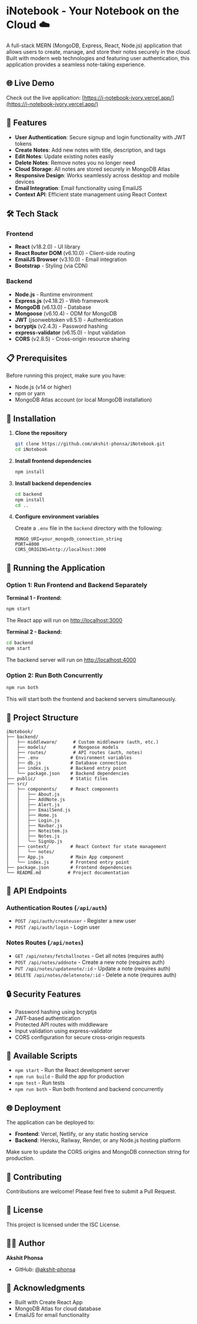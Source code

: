 # iNotebook - Your Notebook on the Cloud ☁️

A full-stack MERN (MongoDB, Express, React, Node.js) application that allows users to create, manage, and store their notes securely in the cloud. Built with modern web technologies and featuring user authentication, this application provides a seamless note-taking experience.

## 🌐 Live Demo

Check out the live application: [https://i-notebook-ivory.vercel.app/](https://i-notebook-ivory.vercel.app/)

## 🚀 Features

- **User Authentication**: Secure signup and login functionality with JWT tokens
- **Create Notes**: Add new notes with title, description, and tags
- **Edit Notes**: Update existing notes easily
- **Delete Notes**: Remove notes you no longer need
- **Cloud Storage**: All notes are stored securely in MongoDB Atlas
- **Responsive Design**: Works seamlessly across desktop and mobile devices
- **Email Integration**: Email functionality using EmailJS
- **Context API**: Efficient state management using React Context

## 🛠️ Tech Stack

### Frontend
- **React** (v18.2.0) - UI library
- **React Router DOM** (v6.10.0) - Client-side routing
- **EmailJS Browser** (v3.10.0) - Email integration
- **Bootstrap** - Styling (via CDN)

### Backend
- **Node.js** - Runtime environment
- **Express.js** (v4.18.2) - Web framework
- **MongoDB** (v6.13.0) - Database
- **Mongoose** (v6.10.4) - ODM for MongoDB
- **JWT** (jsonwebtoken v8.5.1) - Authentication
- **bcryptjs** (v2.4.3) - Password hashing
- **express-validator** (v6.15.0) - Input validation
- **CORS** (v2.8.5) - Cross-origin resource sharing

## 📋 Prerequisites

Before running this project, make sure you have:

- Node.js (v14 or higher)
- npm or yarn
- MongoDB Atlas account (or local MongoDB installation)

## 🔧 Installation

1. **Clone the repository**
   ```bash
   git clone https://github.com/akshit-phonsa/iNotebook.git
   cd iNotebook
   ```

2. **Install frontend dependencies**
   ```bash
   npm install
   ```

3. **Install backend dependencies**
   ```bash
   cd backend
   npm install
   cd ..
   ```

4. **Configure environment variables**
   
   Create a `.env` file in the `backend` directory with the following:
   ```env
   MONGO_URI=your_mongodb_connection_string
   PORT=4000
   CORS_ORIGINS=http://localhost:3000
   ```

## 🚀 Running the Application

### Option 1: Run Frontend and Backend Separately

**Terminal 1 - Frontend:**
```bash
npm start
```
The React app will run on [http://localhost:3000](http://localhost:3000)

**Terminal 2 - Backend:**
```bash
cd backend
npm start
```
The backend server will run on [http://localhost:4000](http://localhost:4000)

### Option 2: Run Both Concurrently

```bash
npm run both
```
This will start both the frontend and backend servers simultaneously.

## 📁 Project Structure

```
iNotebook/
├── backend/
│   ├── middleware/      # Custom middleware (auth, etc.)
│   ├── models/          # Mongoose models
│   ├── routes/          # API routes (auth, notes)
│   ├── .env            # Environment variables
│   ├── db.js           # Database connection
│   ├── index.js        # Backend entry point
│   └── package.json    # Backend dependencies
├── public/             # Static files
├── src/
│   ├── components/     # React components
│   │   ├── About.js
│   │   ├── AddNote.js
│   │   ├── Alert.js
│   │   ├── EmailSend.js
│   │   ├── Home.js
│   │   ├── Login.js
│   │   ├── Navbar.js
│   │   ├── Noteitem.js
│   │   ├── Notes.js
│   │   └── SignUp.js
│   ├── context/        # React Context for state management
│   │   └── notes/
│   ├── App.js          # Main App component
│   └── index.js        # Frontend entry point
├── package.json        # Frontend dependencies
└── README.md          # Project documentation
```

## 🔐 API Endpoints

### Authentication Routes (`/api/auth`)
- `POST /api/auth/createuser` - Register a new user
- `POST /api/auth/login` - Login user

### Notes Routes (`/api/notes`)
- `GET /api/notes/fetchallnotes` - Get all notes (requires auth)
- `POST /api/notes/addnote` - Create a new note (requires auth)
- `PUT /api/notes/updatenote/:id` - Update a note (requires auth)
- `DELETE /api/notes/deletenote/:id` - Delete a note (requires auth)

## 🔒 Security Features

- Password hashing using bcryptjs
- JWT-based authentication
- Protected API routes with middleware
- Input validation using express-validator
- CORS configuration for secure cross-origin requests

## 📝 Available Scripts

- `npm start` - Run the React development server
- `npm run build` - Build the app for production
- `npm test` - Run tests
- `npm run both` - Run both frontend and backend concurrently

## 🌐 Deployment

The application can be deployed to:
- **Frontend**: Vercel, Netlify, or any static hosting service
- **Backend**: Heroku, Railway, Render, or any Node.js hosting platform

Make sure to update the CORS origins and MongoDB connection string for production.

## 🤝 Contributing

Contributions are welcome! Please feel free to submit a Pull Request.

## 📄 License

This project is licensed under the ISC License.

## 👨‍💻 Author

**Akshit Phonsa**
- GitHub: [@akshit-phonsa](https://github.com/akshit-phonsa)

## 🙏 Acknowledgments

- Built with Create React App
- MongoDB Atlas for cloud database
- EmailJS for email functionality
